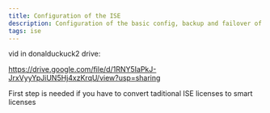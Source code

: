 ```yaml
---
title: Configuration of the ISE
description: Configuration of the basic config, backup and failover of the Cisco Identity Service Engine (2.7) 
tags: ise
---
```


vid in donalduckuck2 drive:

https://drive.google.com/file/d/1RNY5IaPkJ-JrxVyyYpJiUN5Hj4xzKrqU/view?usp=sharing

First step is needed if you have to convert taditional ISE licenses to smart licenses
<markdown-image src="ise/0.PNG" alt="Alt text"></markdown-image>

<markdown-image src="ise/1.PNG" alt="Alt text"></markdown-image>

<markdown-image src="ise/2.PNG" alt="Alt text"></markdown-image>

<markdown-image src="ise/3.PNG" alt="Alt text"></markdown-image>

<markdown-image src="ise/4.PNG" alt="Alt text"></markdown-image>

<markdown-image src="ise/5.PNG" alt="Alt text"></markdown-image>

<markdown-image src="ise/6.PNG" alt="Alt text"></markdown-image>

<markdown-image src="ise/7.PNG" alt="Alt text"></markdown-image>

<markdown-image src="ise/8.PNG" alt="Alt text"></markdown-image>

<markdown-image src="ise/9.PNG" alt="Alt text"></markdown-image>

<markdown-image src="ise/10.PNG" alt="Alt text"></markdown-image>

<markdown-image src="ise/11.PNG" alt="Alt text"></markdown-image>

<markdown-image src="ise/12.PNG" alt="Alt text"></markdown-image>

<markdown-image src="ise/13.PNG" alt="Alt text"></markdown-image>

<markdown-image src="ise/14.PNG" alt="Alt text"></markdown-image>

<markdown-image src="ise/15.PNG" alt="Alt text"></markdown-image>

<markdown-image src="ise/16.PNG" alt="Alt text"></markdown-image>

<markdown-image src="ise/17.PNG" alt="Alt text"></markdown-image>

<markdown-image src="ise/18.PNG" alt="Alt text"></markdown-image>

<markdown-image src="ise/19.PNG" alt="Alt text"></markdown-image>

<markdown-image src="ise/20.PNG" alt="Alt text"></markdown-image>

<markdown-image src="ise/21.PNG" alt="Alt text"></markdown-image>

<markdown-image src="ise/22.PNG" alt="Alt text"></markdown-image>

<markdown-image src="ise/23.PNG" alt="Alt text"></markdown-image>

<markdown-image src="ise/24.PNG" alt="Alt text"></markdown-image>

<markdown-image src="ise/25.PNG" alt="Alt text"></markdown-image>

<markdown-image src="ise/26.PNG" alt="Alt text"></markdown-image>

<markdown-image src="ise/27.PNG" alt="Alt text"></markdown-image>

<markdown-image src="ise/28.PNG" alt="Alt text"></markdown-image>

<markdown-image src="ise/29.PNG" alt="Alt text"></markdown-image>

<markdown-image src="ise/30.PNG" alt="Alt text"></markdown-image>

<markdown-image src="ise/31.PNG" alt="Alt text"></markdown-image>

<markdown-image src="ise/32.PNG" alt="Alt text"></markdown-image>

<markdown-image src="ise/33.PNG" alt="Alt text"></markdown-image>

<markdown-image src="ise/34.PNG" alt="Alt text"></markdown-image>

<markdown-image src="ise/35.PNG" alt="Alt text"></markdown-image>

<markdown-image src="ise/36.PNG" alt="Alt text"></markdown-image>

<markdown-image src="ise/37.PNG" alt="Alt text"></markdown-image>

<markdown-image src="ise/38.PNG" alt="Alt text"></markdown-image>

<markdown-image src="ise/39.PNG" alt="Alt text"></markdown-image>

<markdown-image src="ise/40.PNG" alt="Alt text"></markdown-image>

<markdown-image src="ise/41.PNG" alt="Alt text"></markdown-image>

<markdown-image src="ise/42.PNG" alt="Alt text"></markdown-image>

<markdown-image src="ise/43.PNG" alt="Alt text"></markdown-image>

<markdown-image src="ise/44.PNG" alt="Alt text"></markdown-image>

<markdown-image src="ise/45.PNG" alt="Alt text"></markdown-image>

<markdown-image src="ise/46.PNG" alt="Alt text"></markdown-image>

<markdown-image src="ise/47.PNG" alt="Alt text"></markdown-image>

